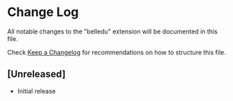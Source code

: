 # Change Log

All notable changes to the "belledu" extension will be documented in this file.

Check [Keep a Changelog](http://keepachangelog.com/) for recommendations on how to structure this file.

## [Unreleased]

- Initial release